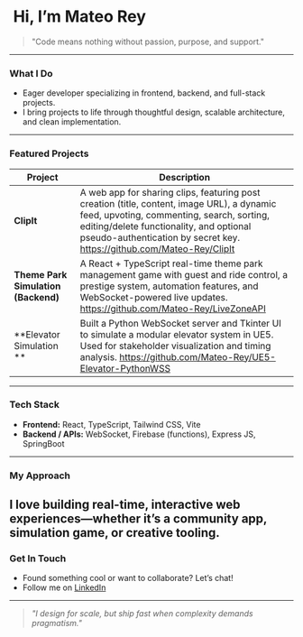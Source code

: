 # ​ Hi, I’m Mateo Rey

> "Code means nothing without passion, purpose, and support."

---

###  What I Do
- Eager developer specializing in frontend, backend, and full-stack projects.
- I bring projects to life through thoughtful design, scalable architecture, and clean implementation.

---

###  Featured Projects

| Project | Description |
|--------|-------------|
| **ClipIt** | A web app for sharing clips, featuring post creation (title, content, image URL), a dynamic feed, upvoting, commenting, search, sorting, editing/delete functionality, and optional pseudo-authentication by secret key. https://github.com/Mateo-Rey/ClipIt|
| **Theme Park Simulation (Backend)** | A React + TypeScript real-time theme park management game with guest and ride control, a prestige system, automation features, and WebSocket-powered live updates. https://github.com/Mateo-Rey/LiveZoneAPI |
| **Elevator Simulation ** |Built a Python WebSocket server and Tkinter UI to simulate a modular elevator system in UE5. Used for stakeholder visualization and timing analysis. https://github.com/Mateo-Rey/UE5-Elevator-PythonWSS |
---

###  Tech Stack
- **Frontend:** React, TypeScript, Tailwind CSS, Vite
- **Backend / APIs:** WebSocket, Firebase (functions), Express JS, SpringBoot
---

###  My Approach
I love building **real-time, interactive web experiences**—whether it’s a community app, simulation game, or creative tooling.
---

###  Get In Touch
- Found something cool or want to collaborate? Let’s chat!
- Follow me on [LinkedIn](https://www.linkedin.com/in/mateo-rey-132926245/)

---

> _"I design for scale, but ship fast when complexity demands pragmatism."_  
